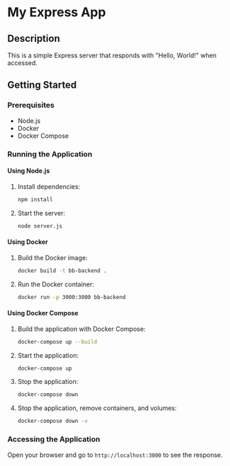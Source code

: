 # My Express App

## Description
This is a simple Express server that responds with "Hello, World!" when accessed.

## Getting Started

### Prerequisites
- Node.js
- Docker
- Docker Compose

### Running the Application

#### Using Node.js
1. Install dependencies:
   ```bash
   npm install
   ```

2. Start the server:
   ```bash
   node server.js
   ```

#### Using Docker
1. Build the Docker image:
   ```bash
   docker build -t bb-backend .
   ```

2. Run the Docker container:
   ```bash
   docker run -p 3000:3000 bb-backend
   ```

#### Using Docker Compose
1. Build the application with Docker Compose:
   ```bash
   docker-compose up --build
   ```

2. Start the application:
   ```bash
   docker-compose up
   ```

3. Stop the application:
   ```bash
   docker-compose down
   ```

4. Stop the application, remove containers, and volumes:
   ```bash
   docker-compose down -v
   ```

### Accessing the Application
Open your browser and go to `http://localhost:3000` to see the response. 